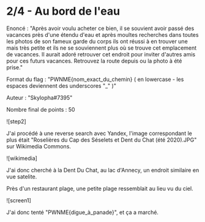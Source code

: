 # 2/4 - Au bord de l'eau

Enoncé : "Après avoir voulu acheter ce bien, il se souvient avoir passé des vacances près d'une étendu d'eau et après moultes recherches dans toutes les photos de son fameux garde du corps ils ont réussi à en trouver une mais très petite et ils ne se souviennent plus où se trouve cet emplacement de vacances. Il aurait adoré retrouver cet endroit pour inviter d'autres amis pour ces futurs vacances. Retrouvez la route depuis ou la photo à été prise."

Format du flag : "PWNME{nom_exact_du_chemin} ( en lowercase - les espaces deviennent des underscores "_" )"

Auteur : "Skylopha#7395"

Nombre final de points : 50

![step2]

J'ai procédé à une reverse search avec Yandex, l'image correspondant le plus était "Roselières du Cap des Séselets et Dent du Chat (été 2020).JPG" sur Wikimedia Commons.

![wikimedia]

J'ai donc cherché à la Dent Du Chat, au lac d'Annecy, un endroit similaire en vue satelite.

Près d'un restaurant plage, une petite plage ressemblait au lieu vu du ciel.

![screen1]

J'ai donc tenté "PWNME{digue_à_panade}", et ça a marché.
